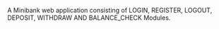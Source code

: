 A Minibank web application consisting of LOGIN, REGISTER, LOGOUT, DEPOSIT, WITHDRAW AND BALANCE_CHECK Modules.
